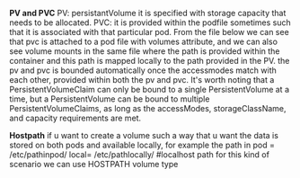 **PV and PVC**
PV: persistantVolume it is specified with storage capacity that needs to be allocated.
PVC: it is provided within the podfile sometimes such that it is associated with that particular pod.
From the file below we can see that pvc is attached to a pod file with volumes attribute, and we can also see volume mounts in the same file where the path is 
provided within the container and this path is mapped locally to the path provided in the PV.
the pv and pvc is bounded automatically once the accessmodes match with each other, provided within both the pv and pvc.
It's worth noting that a PersistentVolumeClaim can only be bound to a single PersistentVolume at a time, but a PersistentVolume can be bound to 
multiple PersistentVolumeClaims, as long as the accessModes, storageClassName, and capacity requirements are met.

**Hostpath**
if u want to create a volume such a way that u want the data is stored on both pods and available locally, for example the path in 
pod = /etc/pathinpod/
local= /etc/pathlocally/ #localhost path
for this kind of scenario we can use HOSTPATH volume type

